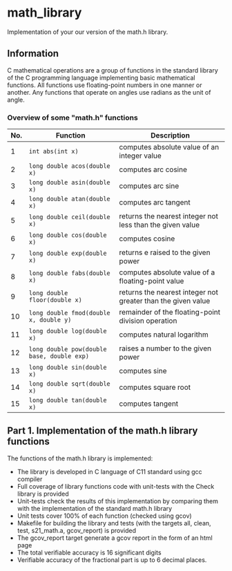 # math_library

Implementation of your our version of the math.h library.  

## Information

C mathematical operations are a group of functions in the standard library of the C programming language implementing basic mathematical functions. All functions use floating-point numbers in one manner or another. Any functions that operate on angles use radians as the unit of angle.

### Overview of some "math.h" functions

| No. | Function | Description |
| --- | -------- | ----------- |
| 1 | `int abs(int x)` | computes absolute value of an integer value |
| 2 | `long double acos(double x)` | computes arc cosine |
| 3 | `long double asin(double x)` | computes arc sine |
| 4 | `long double atan(double x)` | computes arc tangent |
| 5 | `long double ceil(double x)` | returns the nearest integer not less than the given value |
| 6 | `long double cos(double x)` | computes cosine |
| 7 | `long double exp(double x)` | returns e raised to the given power |
| 8 | `long double fabs(double x)` | computes absolute value of a floating-point value |
| 9 | `long double floor(double x)` | returns the nearest integer not greater than the given value |
| 10 | `long double fmod(double x, double y)` | remainder of the floating-point division operation |
| 11 | `long double log(double x)` | computes natural logarithm |
| 12 | `long double pow(double base, double exp)` | raises a number to the given power |
| 13 | `long double sin(double x)` | computes sine |
| 14 | `long double sqrt(double x)` | computes square root |
| 15 | `long double tan(double x)` | computes tangent |

## Part 1. Implementation of the math.h library functions

The functions of the math.h library is implemented:

- The library is developed in C language of C11 standard using gcc compiler
- Full coverage of library functions code with unit-tests with the Check library is provided
- Unit-tests check the results of this implementation by comparing them with the implementation of the standard math.h library
- Unit tests cover 100% of each function (checked using gcov)
- Makefile for building the library and tests (with the targets all, clean, test, s21_math.a, gcov_report) is provided
- The gcov_report target generate a gcov report in the form of an html page
- The total verifiable accuracy is 16 significant digits
- Verifiable accuracy of the fractional part is up to 6 decimal places.